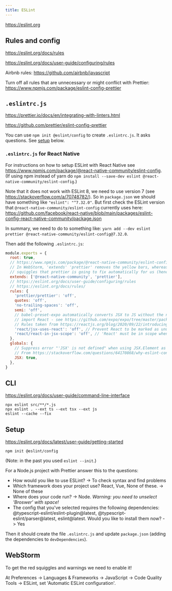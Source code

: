 ```yaml
---
title: ESLint
---
```


https://eslint.org

## Rules and config

https://eslint.org/docs/rules

https://eslint.org/docs/user-guide/configuring/rules

Airbnb rules: https://github.com/airbnb/javascript

Turn off all rules that are unnecessary or might conflict with Prettier: https://www.npmjs.com/package/eslint-config-prettier

## `.eslintrc.js`

https://prettier.io/docs/en/integrating-with-linters.html

https://github.com/prettier/eslint-config-prettier

You can use `npm init @eslint/config` to create `.eslintrc.js`. It asks questions. See [setup](#setup) below.

### `.eslintrc.js` for React Native

For instructions on how to setup ESLint with React Native see https://www.npmjs.com/package/@react-native-community/eslint-config. (If using npm instead of yarn do `npm install --save-dev eslint @react-native-community/eslint-config`.)

Note that it does not work with ESLint 8, we need to use version 7 (see https://stackoverflow.com/a/70748782/).
So in `package.json` we should have something like `"eslint": "^7.32.0"`.
But first check the ESLint version that `@react-native-community/eslint-config` currently uses here: https://github.com/facebook/react-native/blob/main/packages/eslint-config-react-native-community/package.json

In summary, we need to do to something like: `yarn add --dev eslint prettier @react-native-community/eslint-config@7.32.0`.

Then add the following `.eslintrc.js`:

```js
module.exports = {
  root: true,
  // https://www.npmjs.com/package/@react-native-community/eslint-config
  // In WebStorm, 'extends' 'prettier' removes the yellow bars, whereas the 'rules' sections gets rid of the red
  // squiggles that prettier is going to fix automatically for us (hence there's no point in seeing them).
  extends: ['@react-native-community', 'prettier'],
  // https://eslint.org/docs/user-guide/configuring/rules
  // https://eslint.org/docs/rules/
  rules: {
    'prettier/prettier': 'off',
    quotes: 'off',
    'no-trailing-spaces': 'off',
    semi: 'off',
    // babel-preset-expo automatically converts JSX to JS without the need to
    // import React - see https://github.com/expo/expo/tree/master/packages/babel-preset-expo#jsxruntime
    // Rules taken from https://reactjs.org/blog/2020/09/22/introducing-the-new-jsx-transform.html#eslint
    'react/jsx-uses-react': 'off', // Prevent React to be marked as unused
    'react/react-in-jsx-scope': 'off', // 'React' must be in scope when using JSX
  },
  globals: {
    // Suppress error "'JSX' is not defined" when using JSX.Element as type.
    // From https://stackoverflow.com/questions/64170868/why-eslint-consider-jsx-or-some-react-types-undefined-since-upgrade-typescript
    JSX: true,
  },
}
```

## CLI

https://eslint.org/docs/user-guide/command-line-interface

```
npx eslint src/**/*.js
npx eslint . --ext ts --ext tsx --ext js
eslint --cache --fix
```

## Setup

https://eslint.org/docs/latest/user-guide/getting-started

```
npm init @eslint/config
```

(Note: in the past you used `eslint --init`.)

For a Node.js project with Prettier answer this to the questions:

- How would you like to use ESLint? -> To check syntax and find problems
- Which framework does your project use? React, Vue, None of these. -> None of these
- Where does your code run? -> Node. _Warning: you need to unselect 'Broswer' with space!_
- The config that you've selected requires the following dependencies: @typescript-eslint/eslint-plugin@latest, @typescript-eslint/parser@latest, eslint@latest. Would you like to install them now? -> Yes

Then it should create the file `.eslintrc.js` and update `package.json` (adding the dependencies to `devDependencies`).

## WebStorm

To get the red squiggles and warnings we need to enable it!

At Preferences -> Languages & Frameworks -> JavaScript -> Code Quality Tools -> ESLint, set 'Automatic ESLint configuration'.
